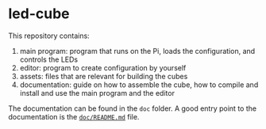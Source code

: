 # led-cube

This repository contains:
1. main program: program that runs on the Pi, loads the configuration, and controls the LEDs
2. editor: program to create configuration by yourself
3. assets: files that are relevant for building the cubes
4. documentation: guide on how to assemble the cube, how to compile and install and use the main program and the editor

The documentation can be found in the `doc` folder.
A good entry point to the documentation is the [`doc/README.md`](./doc/README.md) file.
